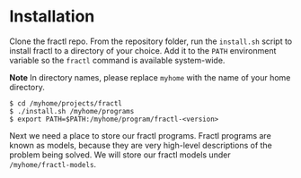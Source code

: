 # Installation

Clone the fractl repo. From the repository folder, run the `install.sh` script to install fractl to a directory of your choice. Add it to the `PATH` environment variable so the `fractl` command is available system-wide.

**Note** In directory names, please replace `myhome` with the name of your home directory.

```shell
$ cd /myhome/projects/fractl
$ ./install.sh /myhome/programs
$ export PATH=$PATH:/myhome/program/fractl-<version>
```

Next we need a place to store our fractl programs. Fractl programs are known as models, because they are very high-level descriptions of the problem being solved. We will store our fractl models under `/myhome/fractl-models`. 
